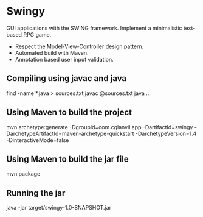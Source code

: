 # Swingy

GUI applications with the SWING framework. Implement a minimalistic text-based RPG game.

- Respect the Model-View-Controller design pattern.
- Automated build with Maven.
- Annotation based user input validation.

## Compiling using javac and java

find -name *.java > sources.txt
javac @sources.txt
java ...

## Using Maven to build the project

mvn archetype:generate -DgroupId=com.cglanvil.app -DartifactId=swingy -DarchetypeArtifactId=maven-archetype-quickstart -DarchetypeVersion=1.4 -DinteractiveMode=false

## Using Maven to build the jar file

mvn package

## Running the jar

java -jar target/swingy-1.0-SNAPSHOT.jar 
